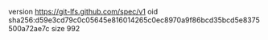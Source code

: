 version https://git-lfs.github.com/spec/v1
oid sha256:d59e3cd79c0c05645e816014265c0ec8970a9f86bcd35bcd5e8375500a72ae7c
size 992

